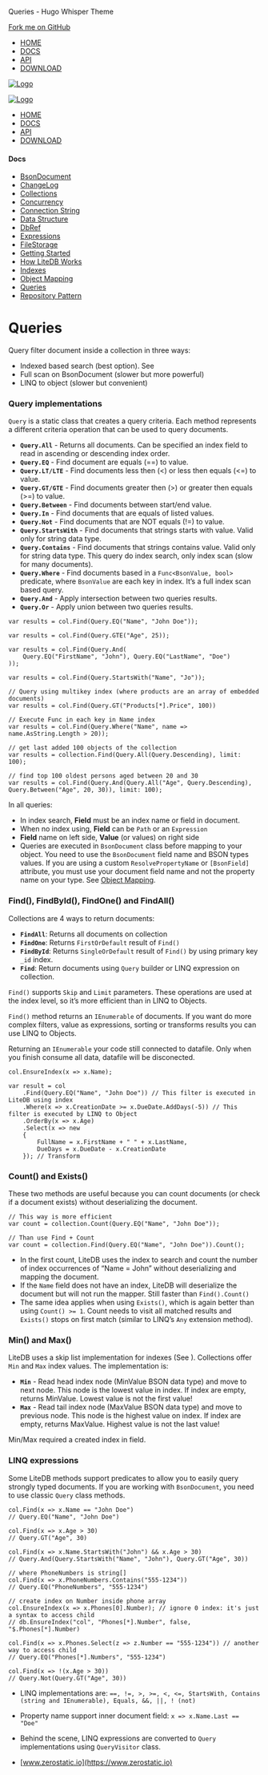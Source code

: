 Queries - Hugo Whisper Theme



[Fork me on GitHub](https://github.com/mbdavid/litedb)

* [HOME](www.example.com/)
* [DOCS](www.example.com/docs/)
* [API](www.example.com/api/)
* [DOWNLOAD](https://www.nuget.org/packages/LiteDB/)

[![Logo](/www.example.com/logo_litedb.svg)](www.example.com)

[![Logo](/www.example.com/logo_litedb.svg)](www.example.com)

* [HOME](www.example.com/)
* [DOCS](www.example.com/docs/)
* [API](www.example.com/api/)
* [DOWNLOAD](https://www.nuget.org/packages/LiteDB/)

#### Docs

* [BsonDocument](www.example.com/docs/bsondocument/)
* [ChangeLog](www.example.com/docs/changelog/)
* [Collections](www.example.com/docs/collections/)
* [Concurrency](www.example.com/docs/concurrency/)
* [Connection String](www.example.com/docs/connection-string/)
* [Data Structure](www.example.com/docs/data-structure/)
* [DbRef](www.example.com/docs/dbref/)
* [Expressions](www.example.com/docs/expressions/)
* [FileStorage](www.example.com/docs/filestorage/)
* [Getting Started](www.example.com/docs/getting-started/)
* [How LiteDB Works](www.example.com/docs/how-litedb-works/)
* [Indexes](www.example.com/docs/indexes/)
* [Object Mapping](www.example.com/docs/object-mapping/)
* [Queries](www.example.com/docs/queries/)
* [Repository Pattern](www.example.com/docs/repository-pattern/)

# Queries

Query filter document inside a collection in three ways:

* Indexed based search (best option). See <Indexes>
* Full scan on BsonDocument (slower but more powerful)
* LINQ to object (slower but convenient)

### Query implementations

`Query` is a static class that creates a query criteria. Each method represents a different criteria operation that can be used to query documents.

* **`Query.All`** - Returns all documents. Can be specified an index field to read in ascending or descending index order.
* **`Query.EQ`** - Find document are equals (==) to value.
* **`Query.LT/LTE`** - Find documents less then (<) or less then equals (<=) to value.
* **`Query.GT/GTE`** - Find documents greater then (>) or greater then equals (>=) to value.
* **`Query.Between`** - Find documents between start/end value.
* **`Query.In`** - Find documents that are equals of listed values.
* **`Query.Not`** - Find documents that are NOT equals (!=) to value.
* **`Query.StartsWith`** - Find documents that strings starts with value. Valid only for string data type.
* **`Query.Contains`** - Find documents that strings contains value. Valid only for string data type. This query do index search, only index scan (slow for many documents).
* **`Query.Where`** - Find documents based in a `Func<BsonValue, bool>` predicate, where `BsonValue` are each key in index. It’s a full index scan based query.
* **`Query.And`** - Apply intersection between two queries results.
* **`Query.Or`** - Apply union between two queries results.

```
var results = col.Find(Query.EQ("Name", "John Doe"));

var results = col.Find(Query.GTE("Age", 25));

var results = col.Find(Query.And(
    Query.EQ("FirstName", "John"), Query.EQ("LastName", "Doe")
));

var results = col.Find(Query.StartsWith("Name", "Jo"));

// Query using multikey index (where products are an array of embedded documents)
var results = col.Find(Query.GT("Products[*].Price", 100))

// Execute Func in each key in Name index
var results = col.Find(Query.Where("Name", name => name.AsString.Length > 20));

// get last added 100 objects of the collection
var results = collection.Find(Query.All(Query.Descending), limit: 100);

// find top 100 oldest persons aged between 20 and 30
var results = col.Find(Query.And(Query.All("Age", Query.Descending), Query.Between("Age", 20, 30)), limit: 100);
```

In all queries:

* In index search, **Field** must be an index name or field in document.
* When no index using, **Field** can be `Path` or an `Expression`
* **Field** name on left side, **Value** (or values) on right side
* Queries are executed in `BsonDocument` class before mapping to your object. You need to use the `BsonDocument` field name and BSON types values. If you are using a custom `ResolvePropertyName` or `[BsonField]` attribute, you must use your document field name and not the property name on your type. See [Object Mapping](Object-Mapping).

### Find(), FindById(), FindOne() and FindAll()

Collections are 4 ways to return documents:

* **`FindAll`**: Returns all documents on collection
* **`FindOne`**: Returns `FirstOrDefault` result of `Find()`
* **`FindById`**: Returns `SingleOrDefault` result of `Find()` by using primary key `_id` index.
* **`Find`**: Return documents using `Query` builder or LINQ expression on collection.

`Find()` supports `Skip` and `Limit` parameters. These operations are used at the index level, so it’s more efficient than in LINQ to Objects.

`Find()` method returns an `IEnumerable` of documents. If you want do more complex filters, value as expressions, sorting or transforms results you can use LINQ to Objects.

Returning an `IEnumerable` your code still connected to datafile. Only when you finish consume all data, datafile will be disconected.

```
col.EnsureIndex(x => x.Name);

var result = col
    .Find(Query.EQ("Name", "John Doe")) // This filter is executed in LiteDB using index
    .Where(x => x.CreationDate >= x.DueDate.AddDays(-5)) // This filter is executed by LINQ to Object
    .OrderBy(x => x.Age)
    .Select(x => new 
    { 
        FullName = x.FirstName + " " + x.LastName, 
        DueDays = x.DueDate - x.CreationDate 
    }); // Transform
```

### Count() and Exists()

These two methods are useful because you can count documents (or check if a document exists) without deserializing the document.

```
// This way is more efficient
var count = collection.Count(Query.EQ("Name", "John Doe"));

// Than use Find + Count
var count = collection.Find(Query.EQ("Name", "John Doe")).Count();
```

* In the first count, LiteDB uses the index to search and count the number of index occurrences of “Name = John” without deserializing and mapping the document.
* If the `Name` field does not have an index, LiteDB will deserialize the document but will not run the mapper. Still faster than `Find().Count()`
* The same idea applies when using `Exists()`, which is again better than using `Count() >= 1`. Count needs to visit all matched results and `Exists()` stops on first match (similar to LINQ’s `Any` extension method).

### Min() and Max()

LiteDB uses a skip list implementation for indexes (See <Indexes>). Collections offer `Min` and `Max` index values. The implementation is:

* **`Min`** - Read head index node (MinValue BSON data type) and move to next node. This node is the lowest value in index. If index are empty, returns MinValue. Lowest value is not the first value!
* **`Max`** - Read tail index node (MaxValue BSON data type) and move to previous node. This node is the highest value on index. If index are empty, returns MaxValue. Highest value is not the last value!

Min/Max required a created index in field.

### LINQ expressions

Some LiteDB methods support predicates to allow you to easily query strongly typed documents. If you are working with `BsonDocument`, you need to use classic `Query` class methods.

```
col.Find(x => x.Name == "John Doe")
// Query.EQ("Name", "John Doe")

col.Find(x => x.Age > 30)
// Query.GT("Age", 30)

col.Find(x => x.Name.StartsWith("John") && x.Age > 30)
// Query.And(Query.StartsWith("Name", "John"), Query.GT("Age", 30))

// where PhoneNumbers is string[]
col.Find(x => x.PhoneNumbers.Contains("555-1234"))
// Query.EQ("PhoneNumbers", "555-1234")

// create index on Number inside phone array
col.EnsureIndex(x => x.Phones[0].Number); // ignore 0 index: it's just a syntax to access child
// db.EnsureIndex("col", "Phones[*].Number", false, "$.Phones[*].Number)

col.Find(x => x.Phones.Select(z => z.Number == "555-1234")) // another way to access child
// Query.EQ("Phones[*].Numbers", "555-1234")

col.Find(x => !(x.Age > 30))
// Query.Not(Query.GT("Age", 30))
```

* LINQ implementations are: `==, !=, >, >=, <, <=, StartsWith, Contains (string and IEnumerable), Equals, &&, ||, ! (not)`
* Property name support inner document field: `x => x.Name.Last == "Doe"`
* Behind the scene, LINQ expressions are converted to `Query` implementations using `QueryVisitor` class.

* [www.zerostatic.io](https://www.zerostatic.io)
